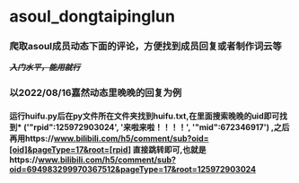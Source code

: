 # asoul_dongtaipinglun
### 爬取asoul成员动态下面的评论，方便找到成员回复或者制作词云等
~~***入门水平，能用就行***~~
### 以2022/08/16嘉然动态里晚晚的回复为例
#### 运行huifu.py后在py文件所在文件夹找到huifu.txt,在里面搜索晚晚的uid即可找到* ('"rpid":125972903024', '来啦来啦！！！！', '"mid":672346917') ,之后再用https://www.bilibili.com/h5/comment/sub?oid=[oid]&pageType=17&root=[rpid] 直接跳转即可,也就是https://www.bilibili.com/h5/comment/sub?oid=694983299970367512&pageType=17&root=125972903024
